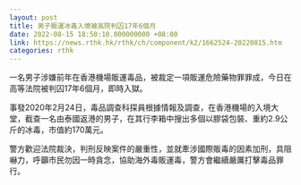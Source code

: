 ```yaml
---
layout: post
title: 男子販運冰毒入境被高院判囚17年6個月
date: 2022-08-15 18:50:10.000000000 +08:00
link: https://news.rthk.hk/rthk/ch/component/k2/1662524-20220815.htm
categories: rthk
---
```


一名男子涉嫌前年在香港機場販運毒品，被裁定一項販運危險藥物罪罪成，今日在高等法院被判囚17年6個月，即時入獄。

事發2020年2月24日，毒品調查科探員根據情報及調查，在香港機場的入境大堂，截查一名由泰國返港的男子，在其行李箱中搜出多個以膠袋包裝、重約2.9公斤的冰毒，市值約170萬元。

警方歡迎法院裁決，判刑反映案件的嚴重性，並就牽涉國際販毒的因素加刑，具阻嚇力，呼籲市民勿因一時貪念，協助海外毒販運毒，警方會繼續嚴厲打擊毒品罪行。
